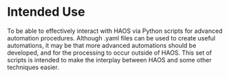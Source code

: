 # Intended Use
To be able to effectively interact with HAOS via Python scripts for advanced automation procedures. Although .yaml files can be used to create useful automations, it may be that more advanced automations should be developed, and for the processing to occur outside of HAOS. This set of scripts is intended to make the interplay between HAOS and some other techniques easier. 